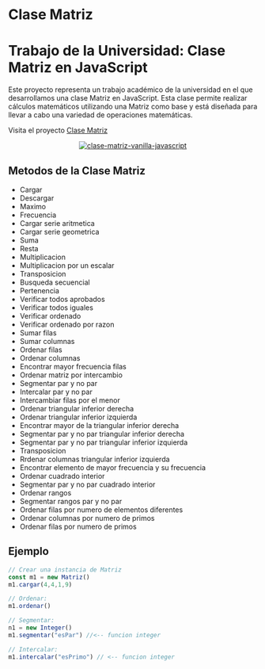 # Clase Matriz 

# Trabajo de la Universidad: Clase Matriz en JavaScript

Este proyecto representa un trabajo académico de la universidad en el que desarrollamos una clase Matriz en JavaScript. Esta clase permite realizar cálculos matemáticos utilizando una Matriz como base y está diseñada para llevar a cabo una variedad de operaciones matemáticas.

Visita el proyecto [Clase Matriz](https://clase-matriz-vanilla-javascript.vercel.app/)

<div align="center">
  <a href="https://clase-matriz-vanilla-javascript.vercel.app/"><img src="https://i.ibb.co/47MLGMV/clase-matriz-vanilla-javascript.png" alt="clase-matriz-vanilla-javascript" border="0"></a>
</div>

## Metodos de la Clase Matriz

- Cargar
- Descargar
- Maximo
- Frecuencia
- Cargar serie aritmetica
- Cargar serie geometrica
- Suma
- Resta
- Multiplicacion
- Multiplicacion por un escalar
- Transposicion
- Busqueda secuencial
- Pertenencia
- Verificar todos aprobados
- Verificar todos iguales
- Verificar ordenado
- Verificar ordenado por razon
- Sumar filas
- Sumar columnas
- Ordenar filas
- Ordenar columnas
- Encontrar mayor frecuencia filas
- Ordenar matriz por intercambio
- Segmentar par y no par
- Intercalar par y no par
- Intercambiar filas por el menor
- Ordenar triangular inferior derecha
- Ordenar triangular inferior izquierda
- Encontrar mayor de la triangular inferior derecha
- Segmentar par y no par triangular inferior derecha
- Segmentar par y no par triangular inferior izquierda
- Transposicion
- Rrdenar columnas triangular inferior izquierda
- Encontrar elemento de mayor frecuencia y su frecuencia
- Ordenar cuadrado interior
- Segmentar par y no par cuadrado interior
- Ordenar rangos
- Segmentar rangos par y no par
- Ordenar filas por numero de elementos diferentes
- Ordenar columnas por numero de primos
- Ordenar filas por numero de primos

## Ejemplo

```JavaScript
// Crear una instancia de Matriz
const m1 = new Matriz()
m1.cargar(4,4,1,9)

// Ordenar:
m1.ordenar()

// Segmentar: 
n1 = new Integer()
m1.segmentar("esPar") //<-- funcion integer 

// Intercalar: 
m1.intercalar("esPrimo") // <-- funcion integer
```
